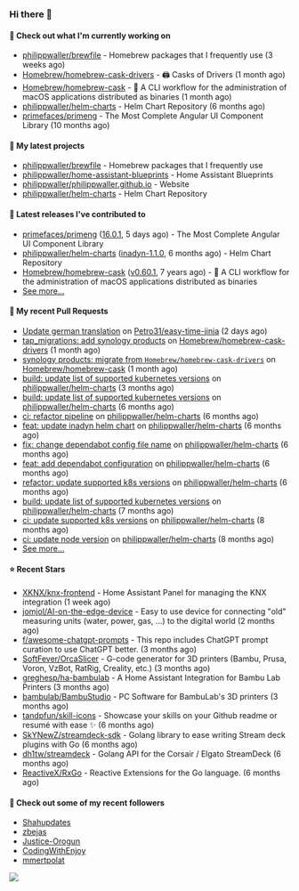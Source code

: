 ### Hi there 👋

#### 👷 Check out what I'm currently working on

- [philippwaller/brewfile](https://github.com/philippwaller/brewfile) - Homebrew packages that I frequently use (3 weeks ago)
- [Homebrew/homebrew-cask-drivers](https://github.com/Homebrew/homebrew-cask-drivers) - 🖨 Casks of Drivers (1 month ago)
- [Homebrew/homebrew-cask](https://github.com/Homebrew/homebrew-cask) - 🍻 A CLI workflow for the administration of macOS applications distributed as binaries (1 month ago)
- [philippwaller/helm-charts](https://github.com/philippwaller/helm-charts) - Helm Chart Repository (6 months ago)
- [primefaces/primeng](https://github.com/primefaces/primeng) - The Most Complete Angular UI Component Library (10 months ago)

#### 🌱 My latest projects

- [philippwaller/brewfile](https://github.com/philippwaller/brewfile) - Homebrew packages that I frequently use
- [philippwaller/home-assistant-blueprints](https://github.com/philippwaller/home-assistant-blueprints) - Home Assistant Blueprints
- [philippwaller/philippwaller.github.io](https://github.com/philippwaller/philippwaller.github.io) - Website
- [philippwaller/helm-charts](https://github.com/philippwaller/helm-charts) - Helm Chart Repository

#### 🔭 Latest releases I've contributed to

- [primefaces/primeng](https://github.com/primefaces/primeng) ([16.0.1](https://github.com/primefaces/primeng/releases/tag/16.0.1), 5 days ago) - The Most Complete Angular UI Component Library
- [philippwaller/helm-charts](https://github.com/philippwaller/helm-charts) ([inadyn-1.1.0](https://github.com/philippwaller/helm-charts/releases/tag/inadyn-1.1.0), 6 months ago) - Helm Chart Repository
- [Homebrew/homebrew-cask](https://github.com/Homebrew/homebrew-cask) ([v0.60.1](https://github.com/Homebrew/homebrew-cask/releases/tag/v0.60.1), 7 years ago) - 🍻 A CLI workflow for the administration of macOS applications distributed as binaries
- [See more...](https://github.com/philippwaller/philippwaller/blob/main/releases.md)

#### 🔨 My recent Pull Requests

- [Update german translation](https://github.com/Petro31/easy-time-jinja/pull/16) on [Petro31/easy-time-jinja](https://github.com/Petro31/easy-time-jinja) (2 days ago)
- [tap_migrations: add synology products](https://github.com/Homebrew/homebrew-cask-drivers/pull/3471) on [Homebrew/homebrew-cask-drivers](https://github.com/Homebrew/homebrew-cask-drivers) (1 month ago)
- [synology products: migrate from `Homebrew/homebrew-cask-drivers`](https://github.com/Homebrew/homebrew-cask/pull/146959) on [Homebrew/homebrew-cask](https://github.com/Homebrew/homebrew-cask) (1 month ago)
- [build: update list of supported kubernetes versions](https://github.com/philippwaller/helm-charts/pull/53) on [philippwaller/helm-charts](https://github.com/philippwaller/helm-charts) (3 months ago)
- [build: update list of supported kubernetes versions](https://github.com/philippwaller/helm-charts/pull/44) on [philippwaller/helm-charts](https://github.com/philippwaller/helm-charts) (6 months ago)
- [ci: refactor pipeline](https://github.com/philippwaller/helm-charts/pull/39) on [philippwaller/helm-charts](https://github.com/philippwaller/helm-charts) (6 months ago)
- [feat: update inadyn helm chart](https://github.com/philippwaller/helm-charts/pull/38) on [philippwaller/helm-charts](https://github.com/philippwaller/helm-charts) (6 months ago)
- [fix: change dependabot config file name](https://github.com/philippwaller/helm-charts/pull/32) on [philippwaller/helm-charts](https://github.com/philippwaller/helm-charts) (6 months ago)
- [feat: add dependabot configuration](https://github.com/philippwaller/helm-charts/pull/31) on [philippwaller/helm-charts](https://github.com/philippwaller/helm-charts) (6 months ago)
- [refactor: update supported k8s versions](https://github.com/philippwaller/helm-charts/pull/30) on [philippwaller/helm-charts](https://github.com/philippwaller/helm-charts) (6 months ago)
- [build: update list of supported kubernetes versions](https://github.com/philippwaller/helm-charts/pull/28) on [philippwaller/helm-charts](https://github.com/philippwaller/helm-charts) (7 months ago)
- [ci: update supported k8s versions](https://github.com/philippwaller/helm-charts/pull/27) on [philippwaller/helm-charts](https://github.com/philippwaller/helm-charts) (8 months ago)
- [ci: update node version](https://github.com/philippwaller/helm-charts/pull/26) on [philippwaller/helm-charts](https://github.com/philippwaller/helm-charts) (8 months ago)
- [See more...](https://github.com/philippwaller/philippwaller/blob/main/pull-requests.md)

#### ⭐ Recent Stars

- [XKNX/knx-frontend](https://github.com/XKNX/knx-frontend) - Home Assistant Panel for managing the KNX integration (1 week ago)
- [jomjol/AI-on-the-edge-device](https://github.com/jomjol/AI-on-the-edge-device) - Easy to use device for connecting &#34;old&#34; measuring units (water, power, gas, ...) to the digital world (2 months ago)
- [f/awesome-chatgpt-prompts](https://github.com/f/awesome-chatgpt-prompts) - This repo includes ChatGPT prompt curation to use ChatGPT better. (3 months ago)
- [SoftFever/OrcaSlicer](https://github.com/SoftFever/OrcaSlicer) - G-code generator for 3D printers (Bambu, Prusa, Voron, VzBot, RatRig, Creality, etc.) (3 months ago)
- [greghesp/ha-bambulab](https://github.com/greghesp/ha-bambulab) - A Home Assistant Integration for Bambu Lab Printers (3 months ago)
- [bambulab/BambuStudio](https://github.com/bambulab/BambuStudio) - PC Software for BambuLab&#39;s 3D printers (3 months ago)
- [tandpfun/skill-icons](https://github.com/tandpfun/skill-icons) - Showcase your skills on your Github readme or resumé with ease ✨ (6 months ago)
- [SkYNewZ/streamdeck-sdk](https://github.com/SkYNewZ/streamdeck-sdk) - Golang library to ease writing Stream deck plugins with Go (6 months ago)
- [dh1tw/streamdeck](https://github.com/dh1tw/streamdeck) - Golang API for the Corsair / Elgato StreamDeck (6 months ago)
- [ReactiveX/RxGo](https://github.com/ReactiveX/RxGo) - Reactive Extensions for the Go language. (6 months ago)

#### 👯 Check out some of my recent followers

- [Shahupdates](https://github.com/Shahupdates)
- [zbejas](https://github.com/zbejas)
- [Justice-Orogun](https://github.com/Justice-Orogun)
- [CodingWithEnjoy](https://github.com/CodingWithEnjoy)
- [mmertpolat](https://github.com/mmertpolat)

![](https://hit.yhype.me/github/profile?user_id=1090452)
